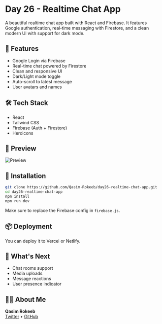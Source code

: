 # Day 26 - Realtime Chat App

A beautiful realtime chat app built with React and Firebase. It features Google authentication, real-time messaging with Firestore, and a clean modern UI with support for dark mode.

## 🚀 Features

- Google Login via Firebase
- Real-time chat powered by Firestore
- Clean and responsive UI
- Dark/Light mode toggle
- Auto-scroll to latest message
- User avatars and names

## 🛠️ Tech Stack

- React
- Tailwind CSS
- Firebase (Auth + Firestore)
- Heroicons

## 📸 Preview

![Preview](https://raw.githubusercontent.com/Qasim-Rokeeb/day26-realtime-chat-app/main/screenshot.png)

## 🧪 Installation

```bash
git clone https://github.com/Qasim-Rokeeb/day26-realtime-chat-app.git
cd day26-realtime-chat-app
npm install
npm run dev
```

Make sure to replace the Firebase config in `firebase.js`.

## 📦 Deployment

You can deploy it to Vercel or Netlify.

## 🔮 What's Next

- Chat rooms support
- Media uploads
- Message reactions
- User presence indicator

## 🙋🏽 About Me

**Qasim Rokeeb**  
[Twitter](https://twitter.com/qasimrokeeb) • [GitHub](https://github.com/Qasim-Rokeeb)
```

